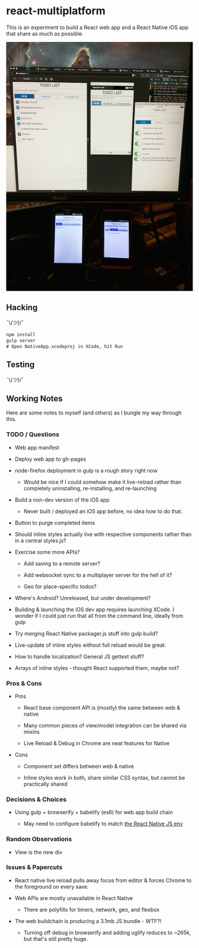 # react-multiplatform

This is an experiment to build a React web app and a React Native iOS app that
share as much as possible.

![Work in progress photo](https://raw.githubusercontent.com/lmorchard/react-multiplatform/master/photo.png)

## Hacking

¯\\_(ツ)_/¯

```
npm install
gulp server
# Open NativeApp.xcodeproj in XCode, hit Run
```

## Testing

¯\\_(ツ)_/¯

## Working Notes

Here are some notes to myself (and others) as I bungle my way through this.

### TODO / Questions

* Web app manifest

* Deploy web app to gh-pages

* node-firefox deployment in gulp is a rough story right now

  * Would be nice if I could somehow make it live-reload rather than completely
    uninstalling, re-installing, and re-launching

* Build a non-dev version of the iOS app

  * Never built / deployed an iOS app before, no idea how to do that.

* Button to purge completed items

* Should inline styles actually live with respective components rather than in
  a central styles.js?

* Exercise some more APIs?

  * Add saving to a remote server?

  * Add websocket sync to a multiplayer server for the hell of it?

  * Geo for place-specific todos?

* Where's Android? Unreleased, but under development?

* Building & launching the iOS dev app requires launching XCode. I wonder if I
  could just run that all from the command line, ideally from gulp

* Try merging React Native packager.js stuff into gulp build?

* Live-update of inline styles without full reload would be great.

* How to handle localization? General JS gettext stuff?

* Arrays of inline styles - thought React supported them, maybe not?

[todomvc]: https://github.com/tastejs/todomvc/tree/master/examples/ampersand

### Pros & Cons

* Pros

  * React base component API is (mostly) the same between web & native

  * Many common pieces of view/model integration can be shared via mixins

  * Live Reload & Debug in Chrome are neat features for Native

* Cons

  * Component set differs between web & native

  * Inline styles work in both, share similar CSS syntax, but cannot be
    practically shared

### Decisions & Choices

* Using gulp + browserify + babelify (es6) for web app build chain

  * May need to configure babelify to match [the React Native JS env][jsenv]

[jsenv]: http://facebook.github.io/react-native/docs/javascript-environment.html#content

### Random Observations

* View is the new div

### Issues & Papercuts

* React native live reload pulls away focus from editor & forces Chrome to the
  foreground on every save.

* Web APIs are mostly unavailable in React Native
  
  * There are polyfills for timers, network, geo, and flexbox

* The web buildchain is producing a 3.1mb JS bundle - WTF?!

  * Turning off debug in browserify and adding uglify reduces to ~265k, but
    that's still pretty huge.
